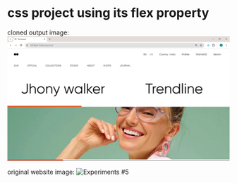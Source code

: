 # css project using its flex property 
cloned output image:
![alt text](<Screenshot (683).png>)

original website image:
![Experiments #5](https://github.com/adheeshreddy/css-project-with-scroller/assets/117195347/442400ca-a4ea-449e-aaf9-1c5a9f53eef7)

